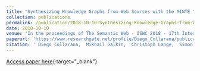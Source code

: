 ```yaml
---
title: "Synthesizing Knowledge Graphs from Web Sources with the MINTE ^+ + Framework"
collection: publications
permalink: /publication/2018-10-10-Synthesizing-Knowledge-Graphs-from-Web-Sources-with-the-MINTE-Framework
date: 2018-10-10
venue: 'In the proceedings of The Semantic Web - ISWC 2018 - 17th International Semantic Web Conference, Monterey, CA, USA, October 8-12, 2018, Proceedings, Part II'
paperurl: 'https://www.researchgate.net/profile/Diego_Collarana/publication/325381996_Synthesizing_Knowledge_Graphs_from_web_sources_with_the_MINTE_framework/links/5b290b4b0f7e9b1d003575ca/Synthesizing-Knowledge-Graphs-from-web-sources-with-the-MINTE-framework.pdf'
citation: ' Diego Collarana,  Mikhail Galkin,  Christoph Lange,  Simon Scerri,  S{\&quot;{o}}ren Auer,  Maria{-}Esther Vidal, &quot;Synthesizing Knowledge Graphs from Web Sources with the MINTE ^+ + Framework.&quot; In the proceedings of The Semantic Web - ISWC 2018 - 17th International Semantic Web Conference, Monterey, CA, USA, October 8-12, 2018, Proceedings, Part II, 2018.'
---
```

[Access paper here](https://www.researchgate.net/profile/Diego_Collarana/publication/325381996_Synthesizing_Knowledge_Graphs_from_web_sources_with_the_MINTE_framework/links/5b290b4b0f7e9b1d003575ca/Synthesizing-Knowledge-Graphs-from-web-sources-with-the-MINTE-framework.pdf){:target="_blank"}
